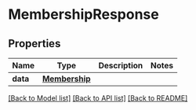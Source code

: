 # MembershipResponse

## Properties
Name | Type | Description | Notes
------------ | ------------- | ------------- | -------------
**data** | [**Membership**](Membership.md) |  | 

[[Back to Model list]](../README.md#documentation-for-models) [[Back to API list]](../README.md#documentation-for-api-endpoints) [[Back to README]](../README.md)

